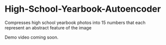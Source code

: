 # High-School-Yearbook-Autoencoder
Compresses high school yearbook photos into 15 numbers that each represent an abstract feature of the image

Demo video coming soon.
